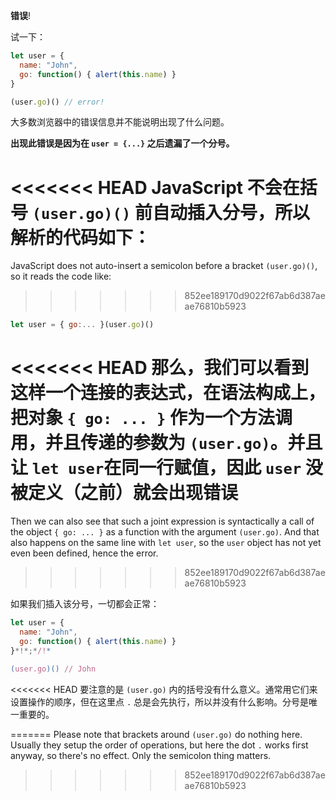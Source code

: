**错误**!

试一下：

```js run
let user = {
  name: "John",
  go: function() { alert(this.name) }
}

(user.go)() // error!
```

大多数浏览器中的错误信息并不能说明出现了什么问题。

**出现此错误是因为在 `user = {...}` 之后遗漏了一个分号。**

<<<<<<< HEAD
JavaScript 不会在括号 `(user.go)()` 前自动插入分号，所以解析的代码如下：
=======
JavaScript does not auto-insert a semicolon before a bracket `(user.go)()`, so it reads the code like:
>>>>>>> 852ee189170d9022f67ab6d387aeae76810b5923

```js no-beautify
let user = { go:... }(user.go)()
```

<<<<<<< HEAD
那么，我们可以看到这样一个连接的表达式，在语法构成上，把对象 `{ go: ... }` 作为一个方法调用，并且传递的参数为 `(user.go)`。并且让 `let user`在同一行赋值，因此 `user` 没被定义（之前）就会出现错误 
=======
Then we can also see that such a joint expression is syntactically a call of the object `{ go: ... }` as a function with the argument `(user.go)`. And that also happens on the same line with `let user`, so the `user` object has not yet even been defined, hence the error.
>>>>>>> 852ee189170d9022f67ab6d387aeae76810b5923

如果我们插入该分号，一切都会正常：

```js run
let user = {
  name: "John",
  go: function() { alert(this.name) }
}*!*;*/!*

(user.go)() // John
```

<<<<<<< HEAD
要注意的是 `(user.go)` 内的括号没有什么意义。通常用它们来设置操作的顺序，但在这里点 `.` 总是会先执行，所以并没有什么影响。分号是唯一重要的。






=======
Please note that brackets around `(user.go)` do nothing here. Usually they setup the order of operations, but here the dot `.` works first anyway, so there's no effect. Only the semicolon thing matters.
>>>>>>> 852ee189170d9022f67ab6d387aeae76810b5923

